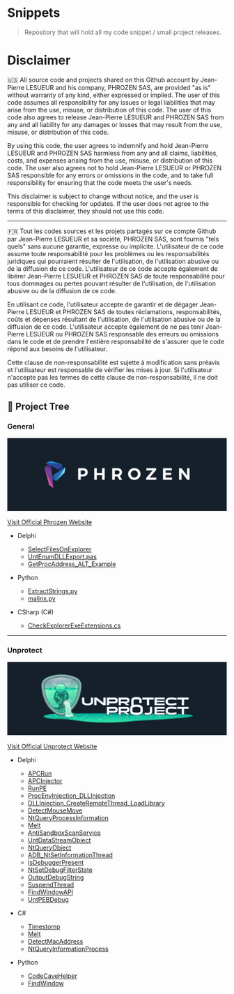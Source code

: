 # Snippets

> Repository that will hold all my code snippet / small project releases.

# Disclaimer

🇺🇸 All source code and projects shared on this Github account by Jean-Pierre LESUEUR and his company, PHROZEN SAS, are provided "as is" without warranty of any kind, either expressed or implied. The user of this code assumes all responsibility for any issues or legal liabilities that may arise from the use, misuse, or distribution of this code. The user of this code also agrees to release Jean-Pierre LESUEUR and PHROZEN SAS from any and all liability for any damages or losses that may result from the use, misuse, or distribution of this code.

By using this code, the user agrees to indemnify and hold Jean-Pierre LESUEUR and PHROZEN SAS harmless from any and all claims, liabilities, costs, and expenses arising from the use, misuse, or distribution of this code. The user also agrees not to hold Jean-Pierre LESUEUR or PHROZEN SAS responsible for any errors or omissions in the code, and to take full responsibility for ensuring that the code meets the user's needs.

This disclaimer is subject to change without notice, and the user is responsible for checking for updates. If the user does not agree to the terms of this disclaimer, they should not use this code.

---

🇫🇷 Tout les codes sources et les projets partagés sur ce compte Github par Jean-Pierre LESUEUR et sa société, PHROZEN SAS, sont fournis "tels quels" sans aucune garantie, expresse ou implicite. L'utilisateur de ce code assume toute responsabilité pour les problèmes ou les responsabilités juridiques qui pourraient résulter de l'utilisation, de l'utilisation abusive ou de la diffusion de ce code. L'utilisateur de ce code accepte également de libérer Jean-Pierre LESUEUR et PHROZEN SAS de toute responsabilité pour tous dommages ou pertes pouvant résulter de l'utilisation, de l'utilisation abusive ou de la diffusion de ce code.

En utilisant ce code, l'utilisateur accepte de garantir et de dégager Jean-Pierre LESUEUR et PHROZEN SAS de toutes réclamations, responsabilités, coûts et dépenses résultant de l'utilisation, de l'utilisation abusive ou de la diffusion de ce code. L'utilisateur accepte également de ne pas tenir Jean-Pierre LESUEUR ou PHROZEN SAS responsable des erreurs ou omissions dans le code et de prendre l'entière responsabilité de s'assurer que le code répond aux besoins de l'utilisateur.

Cette clause de non-responsabilité est sujette à modification sans préavis et l'utilisateur est responsable de vérifier les mises à jour. Si l'utilisateur n'accepte pas les termes de cette clause de non-responsabilité, il ne doit pas utiliser ce code.

## 🌳 Project Tree

### General

<p align="center">
  <img src="Images/Phrozen.png"/>
</p>

[Visit Official Phrozen Website](https://www.phrozen.io)

* Delphi
	* [SelectFilesOnExplorer](Delphi/SelectFilesOnExplorer/)
	* [UntEnumDLLExport.pas](Delphi/UntEnumDLLExport.pas)
	* [GetProcAddress_ALT_Example](Delphi/GetProcAddress_ALT_Example.pas)
	
* Python
	* [ExtractStrings.py](Python/ExtractStrings.py)
	* [malinx.py](Python/malinx.py)

* CSharp (C#)
	* [CheckExplorerExeExtensions.cs](CS/CheckExplorerExeExtensions.cs)

---

### Unprotect

<p align="center">
  <img src="Images/Unprotect.png"/>
</p>

[Visit Official Unprotect Website](https://unprotect.it)

* Delphi
	* [APCRun](Unprotect/Delphi/APCRun.dpr)
	* [APCInjector](Unprotect/Delphi/APCInjector.dpr)
	* [RunPE](Unprotect/Delphi/RunPE.dpr)
	* [ProcEnvInjection_DLLInjection](Unprotect/Delphi/ProcEnvInjection_DLLInjection.dpr)
	* [DLLInjection_CreateRemoteThread_LoadLibrary](Unprotect/Delphi//DLLInjection_CreateRemoteThread_LoadLibrary.dpr)
	* [DetectMouseMove](Unprotect/Delphi/DetectMouseMove.dpr)
	* [NtQueryProcessInformation](Unprotect/Delphi/NtQueryProcessInformation.dpr)
	* [Melt](Unprotect/Delphi/Melt.dpr)
	* [AntiSandboxScanService](Unprotect/Delphi/AntiSandboxScanService.dpr)
	* [UntDataStreamObject](Unprotect/Delphi/UntDataStreamObject.pas)
	* [NtQueryObject](Unprotect/Delphi/NtQueryObject.dpr)
	* [ADB_NtSetInformationThread](Unprotect/Delphi/ADB_NtSetInformationThread.dpr)
	* [IsDebuggerPresent](Unprotect/Delphi/IsDebuggerPresent.dpr)
	* [NtSetDebugFilterState](Unprotect/Delphi/NtSetDebugFilterState.dpr)
	* [OutputDebugString](Unprotect/Delphi/OutputDebugString.dpr)
	* [SuspendThread](Unprotect/Delphi/SuspendThread.dpr)
	* [FindWindowAPI](Unprotect/Delphi/FindWindowAPI.dpr)
	* [UntPEBDebug](Unprotect/Delphi/UntPEBDebug.pas)


* C#
	* [Timestomp](Unprotect/CS/Timestomp.cs)
	* [Melt](Unprotect/CS/Melt.cs)
	* [DetectMacAddress](Unprotect/CS/DetectMacAddress.cs)
	* [NtQueryInformationProcess](Unprotect/CS/NtQueryInformationProcess.cs)


* Python
	* [CodeCaveHelper](Unprotect/Python/CodeCaveHelper.py)
	* [FindWindow](Unprotect/Python/FindWindow.py)
